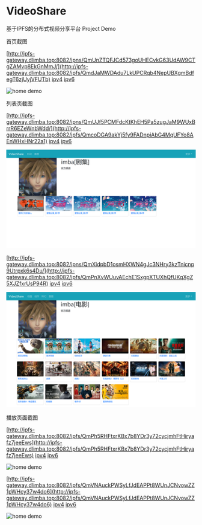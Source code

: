 # VideoShare
基于IPFS的分布式视频分享平台
Project Demo

首页截图

[http://ipfs-gateway.dlimba.top:8082/ipns/QmUnZTQFJCd573goUHECvkG63UdAW9CTgZAMvp8EkGnMmJ/](http://ipfs-gateway.dlimba.top:8082/ipfs/QmdJaMWDAdu7LkUPCRqb4NepUBXgmBdfegT6zjUyjVFUTb) [ipv4](https://ninetailed.ninja/ipfs/QmdJaMWDAdu7LkUPCRqb4NepUBXgmBdfegT6zjUyjVFUTb) [ipv6](https://gateway.ipfs.io/ipfs/QmdJaMWDAdu7LkUPCRqb4NepUBXgmBdfegT6zjUyjVFUTb) 

![home demo](demo/demo-home.png)

列表页截图

[http://ipfs-gateway.dlimba.top:8082/ipns/QmUJf5PCMFdcKtKhEH5Pa5zugJaM9WUxBrrR6EZeWnbWdd/](http://ipfs-gateway.dlimba.top:8082/ipfs/QmcoDGA9akYj5fy9FADnpiAbG4MqUFYo8AEnWHxHNr22a1) [ipv4](https://ninetailed.ninja/ipfs/QmcoDGA9akYj5fy9FADnpiAbG4MqUFYo8AEnWHxHNr22a1) [ipv6](https://gateway.ipfs.io/ipfs/QmcoDGA9akYj5fy9FADnpiAbG4MqUFYo8AEnWHxHNr22a1) 

![home demo](demo/demo-list1.png)

[http://ipfs-gateway.dlimba.top:8082/ipns/QmXidpbD1osmHXWN4gJc3NHry3kzTnicnp9Utrpxk6s4Du/](http://ipfs-gateway.dlimba.top:8082/ipfs/QmPnXvWUuvAEchE1SxgpXTUXhQfUKqXgZ5XJZfxrUsP94R) [ipv4](https://ninetailed.ninja/ipfs/QmPnXvWUuvAEchE1SxgpXTUXhQfUKqXgZ5XJZfxrUsP94R) [ipv6](https://gateway.ipfs.io/ipfs/QmPnXvWUuvAEchE1SxgpXTUXhQfUKqXgZ5XJZfxrUsP94R)

![home demo](demo/demo-list2.png)

播放页面截图

[http://ipfs-gateway.dlimba.top:8082/ipfs/QmPh5RHFtxrKBx7b8YDr3y72cycjmhFtHiryafz7jeeEws](http://ipfs-gateway.dlimba.top:8082/ipfs/QmPh5RHFtxrKBx7b8YDr3y72cycjmhFtHiryafz7jeeEws) [ipv4](https://ninetailed.ninja/ipns/QmPh5RHFtxrKBx7b8YDr3y72cycjmhFtHiryafz7jeeEws) [ipv6](https://gateway.ipfs.io/ipns/QmPh5RHFtxrKBx7b8YDr3y72cycjmhFtHiryafz7jeeEws) 

![home demo](demo/demo-player1.png)

[http://ipfs-gateway.dlimba.top:8082/ipfs/QmVNAuckPWSyLfJdEAPPt8WUnJCNvowZZ1pWHcy37w4do6](http://ipfs-gateway.dlimba.top:8082/ipfs/QmVNAuckPWSyLfJdEAPPt8WUnJCNvowZZ1pWHcy37w4do6) [ipv4](https://ninetailed.ninja/ipns/QmVNAuckPWSyLfJdEAPPt8WUnJCNvowZZ1pWHcy37w4do6) [ipv6](https://gateway.ipfs.io/ipns/QmVNAuckPWSyLfJdEAPPt8WUnJCNvowZZ1pWHcy37w4do6) 

![home demo](demo/demo-player2.png)